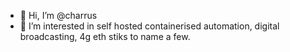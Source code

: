 - 👋 Hi, I’m @charrus
- 👀 I’m interested in self hosted containerised automation, digital broadcasting, 4g eth stiks to name a few.

<!---
charrus/charrus is a ✨ special ✨ repository because its `README.md` (this file) appears on your GitHub profile.
You can click the Preview link to take a look at your changes.
--->
